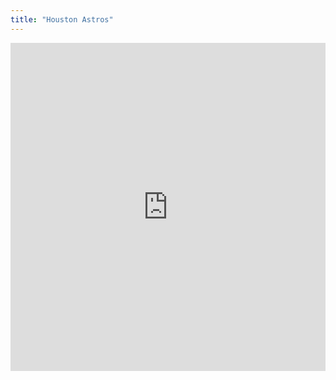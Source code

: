 ```yaml
---
title: "Houston Astros"
---
```


<iframe id="igraph" scrolling="no" style="border:none;" seamless="seamless" src="https://fancygama.github.io/ss_plots/HOU.html" height="525" width="100%"></iframe>